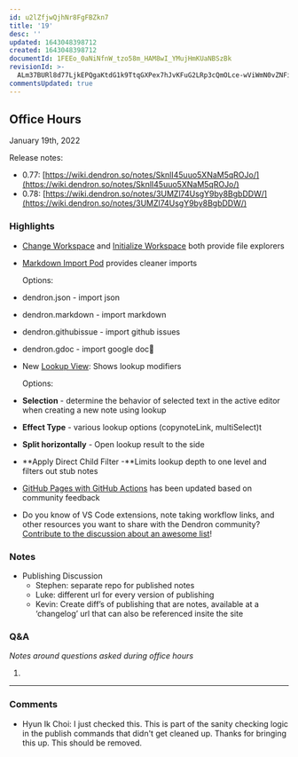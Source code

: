 ```yaml
---
id: u2lZfjwQjhNr8FgFBZkn7
title: '19'
desc: ''
updated: 1643048398712
created: 1643048398712
documentId: 1FEEo_0aNiNfnW_tzo58m_HAM8wI_YMujHmKUaNBSzBk
revisionId: >-
  ALm37BURl8d77LjkEPQgaKtdG1k9TtqGXPex7hJvKFuG2LRp3cQmOLce-wViWmN0vZNFiKGtX747HX6ZLB43GQ
commentsUpdated: true
---
```

## Office Hours

January 19th, 2022

Release notes:

- 0.77: [https://wiki.dendron.so/notes/SknlI45uuo5XNaM5qROJo/](https://wiki.dendron.so/notes/SknlI45uuo5XNaM5qROJo/) 
- 0.78: [https://wiki.dendron.so/notes/3UMZl74UsgY9by8BgbDDW/](https://wiki.dendron.so/notes/3UMZl74UsgY9by8BgbDDW/) 

### Highlights

- [Change Workspace](https://wiki.dendron.so/notes/eea2b078-1acc-4071-a14e-18299fc28f47#change-workspace) and [Initialize Workspace](https://wiki.dendron.so/notes/eea2b078-1acc-4071-a14e-18299fc28f47#initialize-workspace) both provide file explorers
- [Markdown Import Pod](https://wiki.dendron.so/notes/f23a6290-2dec-45dc-b616-c218ee53db6b/) provides cleaner imports

	Options:

- dendron.json - import json
- dendron.markdown - import markdown
- dendron.githubissue - import github issues
- dendron.gdoc - import google doc
- New [Lookup View](https://wiki.dendron.so/notes/f7ebd4aa-8ba7-4bc5-bd00-a1efc5315f07/#lookup-view): Shows lookup modifiers

	Options:

- **Selection** - determine the behavior of selected text in the active editor when  creating a new note using lookup
- **Effect Type** - various lookup options (copynoteLink, multiSelect)t 
- **Split horizontally** - Open lookup result to the side
- **Apply Direct Child Filter -**Limits lookup depth to one level and filters out stub notes
- [GitHub Pages with GitHub Actions](https://wiki.dendron.so/notes/FnK2ws6w1uaS1YzBUY3BR) has been updated based on community feedback
- Do you know of VS Code extensions, note taking workflow links, and other resources you want to share with the Dendron community?[ ](https://github.com/dendronhq/dendron/discussions/2118)[Contribute to the discussion about an awesome list](https://github.com/dendronhq/dendron/discussions/2118)!

### Notes

- Publishing Discussion
  - Stephen: separate repo for published notes 
  - Luke: different url for every version of publishing
  - Kevin: Create diff’s of publishing that are notes, available at a ‘changelog’ url that can also be referenced insite the site

### Q&A

_Notes around questions asked during office hours_

1. 

* * *


### Comments

 - Hyun Ik Choi:  I just checked this. This is part of the sanity checking logic in the publish commands that didn't get cleaned up. Thanks for bringing this up. This should be removed.
